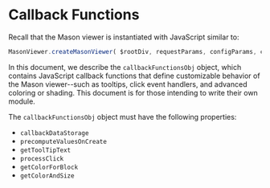 # Callback Functions

Recall that the Mason viewer is instantiated with JavaScript similar to:

```javascript
MasonViewer.createMasonViewer( $rootDiv, requestParams, configParams, callbackFunctionsObj );
```
In this document, we describe the `callbackFunctionsObj` object, which contains JavaScript callback functions that define customizable behavior of the Mason viewer--such as tooltips, click event handlers, and advanced coloring or shading. This document is for those intending to write their own module.

The `callbackFunctionsObj` object must have the following properties:

  - `callbackDataStorage`
  - `precomputeValuesOnCreate`
  - `getToolTipText`
  - `processClick`
  - `getColorForBlock`
  - `getColorAndSize`
